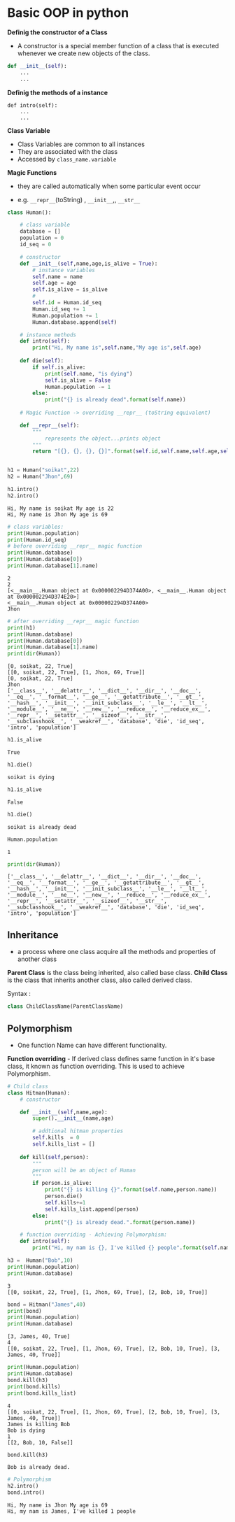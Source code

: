 # Basic OOP in python

**Definig the constructor of a Class**

- A constructor is a special member function of a class that is executed whenever we create new objects of the class.

```python
def __init__(self):
    ...
    ...
```

**Definig the methods of a instance**

```
def intro(self):
    ...
    ...
```

**Class Variable**

- Class Variables are common to all instances
- They are associated with the class
- Accessed by `class_name.variable`

**Magic Functions**

- they are called automatically when some particular event occur

- e.g. `__repr__`(toString) , `__init__`,, `__str__` 


```python
class Human():

    # class variable
    database = []
    population = 0
    id_seq = 0

    # constructor
    def __init__(self,name,age,is_alive = True):
        # instance variables
        self.name = name
        self.age = age
        self.is_alive = is_alive
        # 
        self.id = Human.id_seq
        Human.id_seq += 1
        Human.population += 1
        Human.database.append(self)

    # instance methods
    def intro(self):
        print("Hi, My name is",self.name,"My age is",self.age)
    
    def die(self):
        if self.is_alive:
            print(self.name, "is dying")
            self.is_alive = False
            Human.population -= 1
        else:
            print("{} is already dead".format(self.name))
    
    # Magic Function -> overriding __repr__ (toString equivalent)

    def __repr__(self):
        """
            represents the object...prints object
        """
        return "[{}, {}, {}, {}]".format(self.id,self.name,self.age,self.is_alive)



```


```python
h1 = Human("soikat",22)
h2 = Human("Jhon",69)
```


```python
h1.intro()
h2.intro()
```

    Hi, My name is soikat My age is 22
    Hi, My name is Jhon My age is 69
    


```python
# class variables:
print(Human.population)
print(Human.id_seq)
# before overriding __repr__ magic function
print(Human.database)
print(Human.database[0])
print(Human.database[1].name)
```

    2
    2
    [<__main__.Human object at 0x000002294D374A00>, <__main__.Human object at 0x000002294D374E20>]
    <__main__.Human object at 0x000002294D374A00>
    Jhon
    


```python
# after overriding __repr__ magic function
print(h1)
print(Human.database)
print(Human.database[0])
print(Human.database[1].name)
print(dir(Human))
```

    [0, soikat, 22, True]
    [[0, soikat, 22, True], [1, Jhon, 69, True]]
    [0, soikat, 22, True]
    Jhon
    ['__class__', '__delattr__', '__dict__', '__dir__', '__doc__', '__eq__', '__format__', '__ge__', '__getattribute__', '__gt__', '__hash__', '__init__', '__init_subclass__', '__le__', '__lt__', '__module__', '__ne__', '__new__', '__reduce__', '__reduce_ex__', '__repr__', '__setattr__', '__sizeof__', '__str__', '__subclasshook__', '__weakref__', 'database', 'die', 'id_seq', 'intro', 'population']
    


```python
h1.is_alive
```




    True




```python
h1.die()
```

    soikat is dying
    


```python
h1.is_alive
```




    False




```python
h1.die()
```

    soikat is already dead
    


```python
Human.population
```




    1




```python
print(dir(Human))
```

    ['__class__', '__delattr__', '__dict__', '__dir__', '__doc__', '__eq__', '__format__', '__ge__', '__getattribute__', '__gt__', '__hash__', '__init__', '__init_subclass__', '__le__', '__lt__', '__module__', '__ne__', '__new__', '__reduce__', '__reduce_ex__', '__repr__', '__setattr__', '__sizeof__', '__str__', '__subclasshook__', '__weakref__', 'database', 'die', 'id_seq', 'intro', 'population']
    

## Inheritance 

-  a process where one class acquire all the methods and properties of another class

**Parent Class** is the class being inherited, also called base class.
**Child Class** is the class that inherits another class, also called derived class.

Syntax :

```python
class ChildClassName(ParentClassName)
```

## Polymorphism

- One function Name can have different functionality.

**Function overriding** - If derived class defines same function in it's base class, it known as function overriding. This is used to achieve Polymorphism.




```python
# Child class
class Hitman(Human):
    # constructor

    def __init__(self,name,age):
        super().__init__(name,age)

        # addtional hitman properties
        self.kills  = 0
        self.kills_list = []
    
    def kill(self,person):
        """
        person will be an object of Human
        """
        if person.is_alive:
            print("{} is killing {}".format(self.name,person.name))
            person.die()
            self.kills+=1
            self.kills_list.append(person)
        else:
            print("{} is already dead.".format(person.name))

    # function overriding - Achieving Polymorphism:
    def intro(self):
        print("Hi, my nam is {}, I've killed {} people".format(self.name,self.kills))

```


```python
h3 =  Human("Bob",10)
print(Human.population)
print(Human.database)
```

    3
    [[0, soikat, 22, True], [1, Jhon, 69, True], [2, Bob, 10, True]]
    


```python
bond = Hitman("James",40)
print(bond)
print(Human.population)
print(Human.database)
```

    [3, James, 40, True]
    4
    [[0, soikat, 22, True], [1, Jhon, 69, True], [2, Bob, 10, True], [3, James, 40, True]]
    


```python
print(Human.population)
print(Human.database)
bond.kill(h3)
print(bond.kills)
print(bond.kills_list)
```

    4
    [[0, soikat, 22, True], [1, Jhon, 69, True], [2, Bob, 10, True], [3, James, 40, True]]
    James is killing Bob
    Bob is dying
    1
    [[2, Bob, 10, False]]
    


```python
bond.kill(h3)
```

    Bob is already dead.
    


```python
# Polymorphism 
h2.intro()
bond.intro()
```

    Hi, My name is Jhon My age is 69
    Hi, my nam is James, I've killed 1 people
    


```python

```
